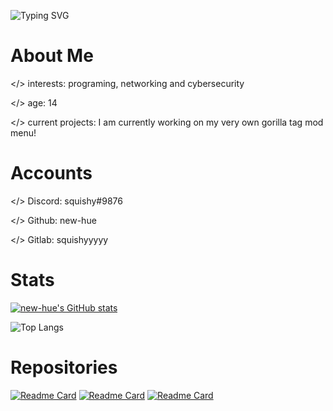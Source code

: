 ![Typing SVG](https://readme-typing-svg.herokuapp.com/?lines=Hello+World!;I'm+</squishy>;I+like+programming+and+gaming!)
# About Me
</> interests: programing, networking and cybersecurity

</> age: 14

</> current projects: I am currently working on my very own gorilla tag mod menu!
# Accounts
</> Discord: squishy#9876

</> Github: new-hue

</> Gitlab: squishyyyyy
# Stats
[![new-hue's GitHub stats](https://github-readme-stats.vercel.app/api?username=new-hue)](https://github.com/anuraghazra/github-readme-stats)

![Top Langs](https://github-readme-stats.vercel.app/api/top-langs/?username=new-hue)

# Repositories
[![Readme Card](https://github-readme-stats.vercel.app/api/pin/?username=new-hue&repo=squishys-menu)](https://github.com/new-hue/squishys-menu)
[![Readme Card](https://github-readme-stats.vercel.app/api/pin/?username=new-hue&repo=gtag-files)](https://github.com/new-hue/gtag-files)
[![Readme Card](https://github-readme-stats.vercel.app/api/pin/?username=new-hue&repo=nuke-bot)](https://github.com/new-hue/nuke-bot)
